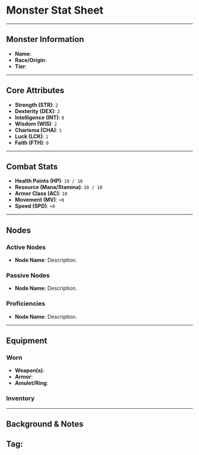 # Monster Stat Sheet

---

## Monster Information
- **Name**: 
- **Race/Origin**: 
- **Tier**: 

---

## Core Attributes
- **Strength (STR)**: `2`
- **Dexterity (DEX)**: `2`
- **Intelligence (INT)**: `0`
- **Wisdom (WIS)**: `2`
- **Charisma (CHA)**: `1`
- **Luck (LCK)**: `1`
- **Faith (FTH)**: `0`

---

## Combat Stats
- **Health Points (HP)**: `10 / 10`
- **Resource (Mana/Stamina)**: `10 / 10`
- **Armor Class (AC)**: `10`
- **Movement (MV)**: `+0`
- **Speed (SPD)**: `+0`
---

## Nodes
### Active Nodes
- **Node Name**: Description.

### Passive Nodes
- **Node Name**: Description.

### Proficiencies 
- **Node Name**: Description.

---

## Equipment
### Worn
- **Weapon(s)**: 
- **Armor**: 
- **Amulet/Ring**: 

### Inventory

---

## Background & Notes
**Tag**: 
- 
